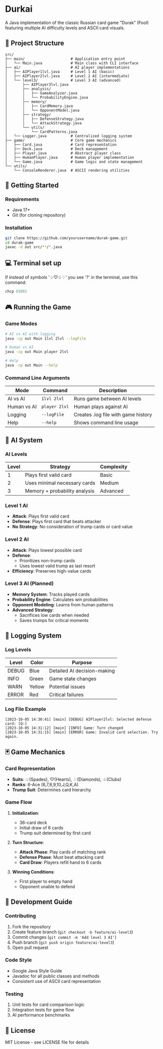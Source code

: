 # Durkai

A Java implementation of the classic Russian card game "Durak" (Fool) featuring multiple AI difficulty levels and ASCII card visuals.

## 📁 Project Structure

```
src/
├── main/                     # Application entry point
│   └── Main.java             # Main class with CLI interface
├── ai/                       # AI player implementations
│   ├── AIPlayer1lvl.java     # Level 1 AI (basic)
│   ├── AIPlayer2lvl.java     # Level 2 AI (intermediate)
│   └── level3/               # Level 3 AI (advanced)
│       ├── AIPlayer3lvl.java
│       ├── analysis/
│       │   ├── GameAnalyzer.java
│       │   └── ProbabilityEngine.java
│       ├── memory/
│       │   ├── CardMemory.java
│       │   └── OpponentModel.java
│       ├── strategy/
│       │   ├── DefenseStrategy.java
│       │   └── AttackStrategy.java
│       └── utils/
│           └── CardPatterns.java
│   └── Logger.java           # Centralized logging system
├── game/                     # Core game mechanics
│   ├── Card.java             # Card representation
│   ├── Deck.java             # Deck management
│   ├── Player.java           # Abstract player class
│   ├── HumanPlayer.java      # Human player implementation
│   └── Game.java             # Game logic and state management
└── utils/
    └── ConsoleRenderer.java  # ASCII rendering utilities
```


## 🚀 Getting Started

### Requirements
- Java 17+
- Git (for cloning repository)

### Installation
```bash
git clone https://github.com/yourusername/durak-game.git
cd durak-game
javac -d out src/**/*.java
```

## 💻 Terminal set up
If instead of symbols '♤♡♧♢' you see '?' in the terminal, use this command:

```powershell
chcp 65001
```

## 🎮 Running the Game

### Game Modes
```bash
# AI vs AI with logging
java -cp out Main 1lvl 2lvl --logFile

# Human vs AI
java -cp out Main player 2lvl

# Help
java -cp out Main --help
```

### Command Line Arguments
| Mode                  | Command                          | Description                          |
|-----------------------|----------------------------------|--------------------------------------|
| AI vs AI              | `1lvl 2lvl`                      | Runs game between AI levels          |
| Human vs AI           | `player 2lvl`                    | Human plays against AI               |
| Logging               | `--logFile`                      | Creates .log file with game history  |
| Help                  | `--help`                         | Shows command line usage             |

## 🧠 AI System

### AI Levels
| Level | Strategy                          | Complexity |
|-------|-----------------------------------|------------|
| 1     | Plays first valid card            | Basic      |
| 2     | Uses minimal necessary cards      | Medium     |
| 3     | Memory + probability analysis     | Advanced   |

### Level 1 AI
- **Attack**: Plays first valid card
- **Defense**: Plays first card that beats attacker
- **No Strategy**: No consideration of trump cards or card value

### Level 2 AI
- **Attack**: Plays lowest possible card
- **Defense**: 
  - Prioritizes non-trump cards
  - Uses lowest valid trump as last resort
- **Efficiency**: Preserves high-value cards

### Level 3 AI (Planned)
- **Memory System**: Tracks played cards
- **Probability Engine**: Calculates win probabilities
- **Opponent Modeling**: Learns from human patterns
- **Advanced Strategy**: 
  - Sacrifices low cards when needed
  - Saves trumps for critical moments

## 📜 Logging System

### Log Levels
| Level   | Color  | Purpose                           |
|---------|--------|-----------------------------------|
| DEBUG   | Blue   | Detailed AI decision-making       |
| INFO    | Green  | Game state changes                |
| WARN    | Yellow | Potential issues                  |
| ERROR   | Red    | Critical failures                 |

### Log File Example
```
[2023-10-05 14:30:41] [main] [DEBUG] AIPlayer2lvl: Selected defense card: [Q♧]
[2023-10-05 14:31:12] [main] [INFO] Game: Turn changed
[2023-10-05 14:31:15] [main] [ERROR] Game: Invalid card selection. Try again.
```

## 🃏 Game Mechanics

### Card Representation
- **Suits**: ♤(Spades), ♡(Hearts), ♢(Diamonds), ♧(Clubs)
- **Ranks**: 6-Ace (6,7,8,9,10,J,Q,K,A)
- **Trump Suit**: Determines card hierarchy

### Game Flow
1. **Initialization**: 
   - 36-card deck
   - Initial draw of 6 cards
   - Trump suit determined by first card

2. **Turn Structure**:
   - **Attack Phase**: Play cards of matching rank
   - **Defense Phase**: Must beat attacking card
   - **Card Draw**: Players refill hand to 6 cards

3. **Winning Conditions**:
   - First player to empty hand
   - Opponent unable to defend

## 🧪 Development Guide

### Contributing
1. Fork the repository
2. Create feature branch (`git checkout -b feature/ai-level3`)
3. Commit changes (`git commit -m 'Add level 3 AI'`)
4. Push branch (`git push origin feature/ai-level3`)
5. Open pull request

### Code Style
- Google Java Style Guide
- Javadoc for all public classes and methods
- Consistent use of ASCII card representation

### Testing
1. Unit tests for card comparison logic
2. Integration tests for game flow
3. AI performance benchmarks

## 📄 License
MIT License - see LICENSE file for details
